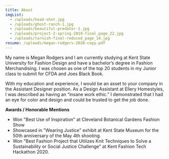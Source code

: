 ```yaml
---
title: About
imgList:
  - /uploads/head-shot.jpg
  - /uploads/ghost-ranch-1.jpg
  - /uploads/beautiful-predator-1.jpg
  - /uploads/project-2-spring-2019-final_page_22.jpg
  - /uploads/tarnish-final-reduced_page_14.jpg
resume: /uploads/megan-rodgers-2020-copy.pdf
---
```

My name is Megan Rodgers and I am currently studying at Kent State University for Fashion Design and have a bachelor’s degree in Fashion Merchandising. I was chosen as one of the top 20 students in my Junior class to submit for CFDA and Joes Black Book.

With my education and experience, I would be an asset to your company in the Assistant Designer position. As a Design Assistant at Ellery Homestyles, I was described as having an “insane work ethic.” I demonstrated that I had an eye for color and design and could be trusted to get the job done.

**Awards / Honorable Mentions**

* Won "Best Use of Inspiration" at Cleveland Botanical Gardens Fashion Show
* Showcased in "Wearing Justice" exhibit at Kent State Museum for the 50th anniversary of the May 4th shooting.
* Won "Best Fashion Project that Utilizes Knit Techniques to Solve a Sustainability or Social Justice Challenge" at Kent Fashion Tech Hackathon 2020.
